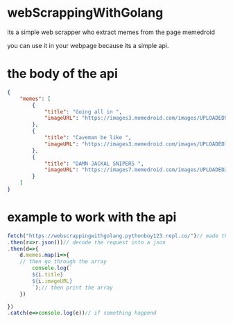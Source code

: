 # webScrappingWithGolang

its a simple web scrapper who extract memes from the page memedroid 

you can use it in your webpage because its a simple api.


# the body of the api

```json
{
	"memes": [
		{
			"title": "Going all in ",
			"imageURL": "https://images3.memedroid.com/images/UPLOADED932/60089f759e36b.jpeg"
		},
		{
			"title": "Caveman be like ",
			"imageURL": "https://images3.memedroid.com/images/UPLOADED190/6008a00f7630b.jpeg"
		},
		{
			"title": "DAMN JACKAL SNIPERS ",
			"imageURL": "https://images7.memedroid.com/images/UPLOADED289/60089fd1ade02.jpeg"
		}
	]
}
```
# example to work with the api 
```js
fetch("https://webscrappingwithgolang.pythonboy123.repl.co/")// made the request
.then(r=>r.json())// decode the request into a json
.then(d=>{
	d.memes.map(i=>{
	// then go through the array
		console.log(`
		${i.title}
		${i.imageURL}
		`);// then print the array 
	})

})
.catch(e=>console.log(e))// if something happend
```
